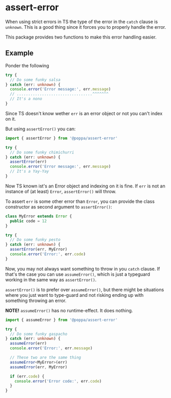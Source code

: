 # assert-error

When using strict errors in TS the type of the error in the `catch` clause
is `unknown`. This is a good thing since it forces you to properly handle the
error.

This package provides two functions to make this error handling easier.

## Example

Ponder the following

```ts
try {
  // Do some funky salsa
} catch (err: unknown) {
  console.error('Error message:', err.message)
  // .................................^^^^^^^
  // It's a nono
}
```

Since TS doesn't know wether `err` is an error object or not you can't index
on it.

But using `assertError()` you can:

```ts
import { assertError } from '@poppa/assert-error'

try {
  // Do some funky chimichurri
} catch (err: unknown) {
  assertError(err)
  console.error('Error message:', err.message)
  // It's a Yay-Yay
}
```

Now TS known ist's an Error object and indexing on it is fine.
If `err` is not an instance of (at least) `Error`, `assertError()` will throw.

To assert `err` is some other error than `Error`, you can provide the class
constructor as second argument to `assertError()`:

```ts
class MyError extends Error {
  public code = 12
}

try {
  // Do some funky pesto
} catch (err: unknown) {
  assertError(err, MyError)
  console.error('Error:', err.code)
}
```

Now, you may not always want something to throw in you `catch` clause. If
that's the case you can use `assumeError()`, which is just a typeguard working
in the same way as `assertError()`.

`assertError()` is to prefer over `assumeError()`, but there might be situations
where you just want to type-guard and not risking ending up with something
throwing an error.

**NOTE!** `assumeError()` has no runtime-effect. It does nothing.

```ts
import { assumeError } from '@poppa/assert-error'

try {
  // Do some funky gaspacho
} catch (err: unknown) {
  assumeError(err)
  console.error('Error:', err.message)

  // These two are the same thing
  assumeError<MyError>(err)
  assumeError(err, MyError)

  if (err.code) {
    console.error('Error code:', err.code)
  }
}
```
